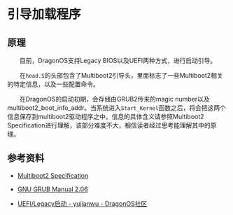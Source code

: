 # 引导加载程序

## 原理

&emsp;&emsp;目前，DragonOS支持Legacy BIOS以及UEFI两种方式，进行启动引导。

&emsp;&emsp;在`head.S`的头部包含了Multiboot2引导头，里面标志了一些Multiboot2相关的特定信息，以及一些配置命令。

&emsp;&emsp;在DragonOS的启动初期，会存储由GRUB2传来的magic number以及multiboot2_boot_info_addr。当系统进入`Start_Kernel`函数之后，将会把这两个信息保存到multiboot2驱动程序之中。信息的具体含义请参照Multiboot2 Specification进行理解，该部分难度不大，相信读者经过思考能理解其中的原理。

## 参考资料

- [Multiboot2 Specification](http://git.savannah.gnu.org/cgit/grub.git/tree/doc/multiboot.texi?h=multiboot2)

- [GNU GRUB Manual 2.06](https://www.gnu.org/software/grub/manual/grub/grub.html)

- [UEFI/Legacy启动 - yujianwu - DragonOS社区](https://bbs.dragonos.org/forum.php?mod=viewthread&tid=46)
